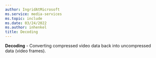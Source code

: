 ```yaml
---
author: IngridAtMicrosoft
ms.service: media-services
ms.topic: include
ms.date: 03/24/2022
ms.author: inhenkel
title: Decoding
---
```


**Decoding** - Converting compressed video data back into uncompressed data (video frames).
